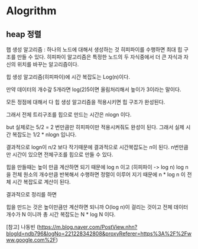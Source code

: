

# Alogrithm


## heap 정렬

햅 생성 알고리즘 : 하나의 노드에 대해서 생성하는 것 히피파이를 수행하면 최대 힙 구조를 만들 수 있다. 히피파이 알고리즘은 특정한 노드의 두 자식중에서 더 큰 자식과 자신의 위치를 바꾸는 알고리즘이다.

힙 생성 알고리즘(히피파이)에 시간 복잡도는 Log(n)이다.

만약 데이터의 개수갚 5개라면 log(2)5이면 올림처리해서 높이가 3이라는 말이다. 

모든 정점에 대해서 다 힙 생성 알고리즘을 적용시키면 힙 구조가 완성된다.

그래서 전체 트리구조를 힙으로 만드는 시간은 nlogn 이다.

but 실제로는 5/2 = 2 번만큼만 히피파이만 적용시켜줘도 완성이 된다. 그래서 실제 시간 복잡도는 1/2 * nlogn 입니다.

결과적으로 logn이 n/2 보다 작기때문에 결과적으로 시간복잡도는 n이 된다. n번만큼만 시간이 있으면 전체구조를 힙으로 만들 수 있다.

힙을 만들때는 높이 만큼 계산하면 되기 때문에 log n 이고 (히피파이 -> log n) log n 을 전체 원소의 개수만큼 반복해서 수행하면 정렬이 이루어 지기 때문에 n * log n 이 전체 시간 복잡도로 계산이 된다.



결과적으로 정리를 하면

힙을 만드는 것은 높이만큼만 계산하면 되니까 O(log n)이 걸리는 것이고 전체 데이터 개수가 N 이니까 총 시간 복잡도는 N * log N 이다.

[참고] 나동빈 (https://m.blog.naver.com/PostView.nhn?blogId=ndb796&logNo=221228342808&proxyReferer=https%3A%2F%2Fwww.google.com%2F)


